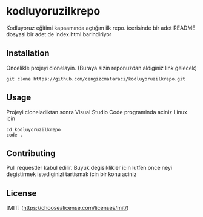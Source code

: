 # kodluyoruzilkrepo
Kodluyoruz eğitimi kapsamında açtığım ilk repo. icerisinde bir adet README dosyasi bir adet de index.html barindiriyor
## Installation
Oncelikle projeyi clonelayin. (Buraya sizin reponuzdan aldiginiz link gelecek)
```
git clone https://github.com/cengizcmataraci/kodluyoruzilkrepo.git

```
## Usage
Projeyi cloneladiktan sonra Visual Studio Code programinda aciniz
Linux icin
```
cd kodluyoruzilkrepo
code .

```
##  Contributing
Pull requestler kabul edilir. Buyuk degisiklikler icin lutfen once neyi degistirmek istediginizi tartismak icin bir konu aciniz
## License
 [MIT] (https://choosealicense.com/licenses/mit/) 